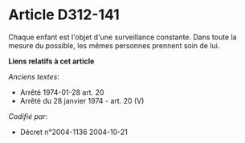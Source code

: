 # Article D312-141

Chaque enfant est l'objet d'une surveillance constante. Dans toute la mesure du possible, les mêmes personnes prennent soin
de lui.

**Liens relatifs à cet article**

_Anciens textes_:

  - Arrêté 1974-01-28 art. 20
  - Arrêté du 28 janvier 1974 - art. 20 (V)

_Codifié par_:

  - Décret n°2004-1136 2004-10-21
